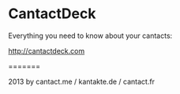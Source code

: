 CantactDeck
=======

Everything you need to know about your cantacts:

http://cantactdeck.com

=======

2013 by cantact.me / kantakte.de / cantact.fr